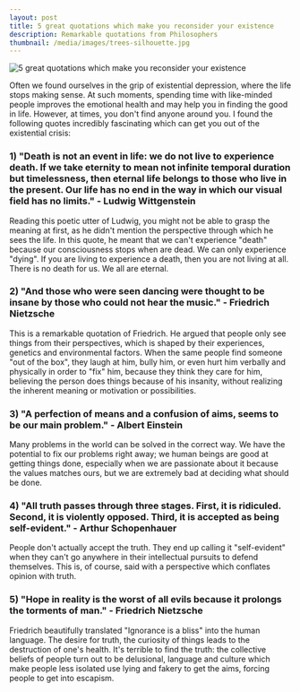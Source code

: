```yaml
---
layout: post
title: 5 great quotations which make you reconsider your existence
description: Remarkable quotations from Philosophers
thumbnail: /media/images/trees-silhouette.jpg
---
```

![5 great quotations which make you reconsider your existence]({{baseurl}}/media/images/trees-silhouette.jpg)

<span class="firstcharacter">O</span>ften we found ourselves in the grip of existential depression, where the life stops making sense. At such moments, spending time with like-minded people improves the emotional health and may help you in finding the good in life. However, at times, you don't find anyone around you. I found the following quotes incredibly fascinating which can get you out of the existential crisis:

### 1) "Death is not an event in life: we do not live to experience death. If we take eternity to mean not infinite temporal duration but timelessness, then eternal life belongs to those who live in the present. Our life has no end in the way in which our visual field has no limits." - Ludwig Wittgenstein

Reading this poetic utter of Ludwig, you might not be able to grasp the meaning at first, as he didn't mention the perspective through which he sees the life. In this quote, he meant that we can't experience "death" because our consciousness stops when are dead. We can only experience "dying". If you are living to experience a death, then you are not living at all. There is no death for us. We all are eternal.

### 2) "And those who were seen dancing were thought to be insane by those who could not hear the music." - Friedrich Nietzsche

This is a remarkable quotation of Friedrich. He argued that people only see things from their perspectives, which is shaped by their experiences, genetics and environmental factors. When the same people find someone "out of the box", they laugh at him, bully him, or even hurt him verbally and physically in order to "fix" him, because they think they care for him, believing the person does things because of his insanity, without realizing the inherent meaning or motivation or possibilities.

### 3) "A perfection of means and a confusion of aims, seems to be our main problem." - Albert Einstein

Many problems in the world can be solved in the correct way. We have the potential to fix our problems right away; we human beings are good at getting things done, especially when we are passionate about it because the values matches ours, but we are extremely bad at deciding what should be done.

### 4) "All truth passes through three stages. First, it is ridiculed. Second, it is violently opposed. Third, it is accepted as being self-evident." - Arthur Schopenhauer

People don't actually accept the truth. They end up calling it "self-evident" when they can't go anywhere in their intellectual pursuits to defend themselves. This is, of course, said with a perspective which conflates opinion with truth.

### 5) "Hope in reality is the worst of all evils because it prolongs the torments of man." - Friedrich Nietzsche

Friedrich beautifully translated "Ignorance is a bliss" into the human language. The desire for truth, the curiosity of things leads to the destruction of one's health. It's terrible to find the truth: the collective beliefs of people turn out to be delusional, language and culture which make people less isolated use lying and fakery to get the aims, forcing people to get into escapism.